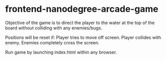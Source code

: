 frontend-nanodegree-arcade-game
===============================

Objective of the game is to direct the player to the water at the top of the board without colliding with any enemies/bugs.

Positions will be reset if:
	Player tries to move off screen.
	Player collides with enemy.
	Enemies completely cross the screen.

Run game by launching index.html within any browser.


